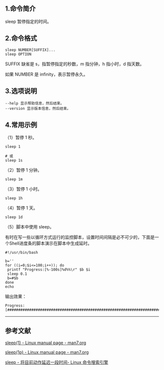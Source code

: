 ## 1.命令简介
sleep 暂停指定的时间。

## 2.命令格式
```shell
sleep NUMBER[SUFFIX]...
sleep OPTION
```
SUFFIX  缺省是 s，指暂停指定的秒数，m 指分钟，h 指小时，d 指天数。

如果 NUMBER 是 infinity，表示暂停永久。

## 3.选项说明
```shell
--help 显示帮助信息，然后结束。
--version 显示版本信息，然后结束。
```

## 4.常用示例
（1）暂停 1 秒。

```shell
sleep 1

# 或
sleep 1s
```

（2）暂停 1 分钟。

```shell
sleep 1m
```

（3）暂停 1 小时。

```shell
sleep 1h
```

（4）暂停 1 天。

```shell
sleep 1d
```

（5）脚本中使用 sleep。

有时在写一些以循环方式运行的监控脚本，设置时间间隔是必不可少的，下面是一个Shell进度条的脚本演示在脚本中生成延时。

```shell
#!/usr/bin/bash

b=''
for ((i=0;$i<=100;i++)); do
 printf "Progress:[%-100s]%d%%\r" $b $i
 sleep 0.1
 b=#$b
done
echo
```

输出效果：

```
Progress:[####################################################################################################]100%
```

---
## 参考文献
[sleep(1) - Linux manual page - man7.org](https://man7.org/linux/man-pages/man1/sleep.1.html)

[sleep(1p) - Linux manual page - man7.org](https://man7.org/linux/man-pages/man1/sleep.1p.html)

[sleep - 将目前动作延迟一段时间- Linux 命令搜索引擎](https://wangchujiang.com/linux-command/c/sleep.html)

